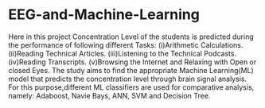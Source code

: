 # EEG-and-Machine-Learning
Here in this project Concentration Level of the students is predicted during the performance of following different Tasks:
(i)Arithmetic Calculations. (ii)Reading Technical Articles. (iii)Listening to the Technical Podcasts. (iv)Reading Transcripts.
(v)Browsing the Internet and Relaxing with Open or closed Eyes.
The study aims to find the appropriate Machine Learning(ML) model that predicts
the concentration level through brain signal analysis. For this purpose,different ML classifiers are used for comparative analysis, namely:
Adaboost, Navie Bays, ANN, SVM and Decision Tree.
